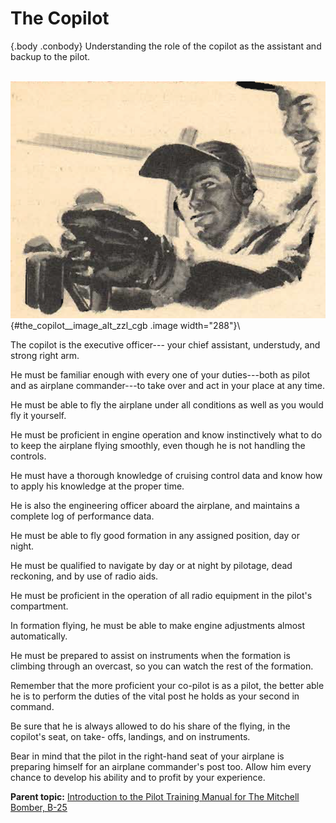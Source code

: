 
The Copilot
===========

 {.body .conbody}
Understanding the role of the copilot as the assistant and backup to the
pilot.

\
![The Copilot](../images/copilot.png){#the_copilot__image_alt_zzl_cgb
.image width="288"}\

The copilot is the executive officer--- your chief assistant,
understudy, and strong right arm.

He must be familiar enough with every one of your duties---both as pilot
and as airplane commander---to take over and act in your place at any
time.

He must be able to fly the airplane under all conditions as well as you
would fly it yourself.

He must be proficient in engine operation and know instinctively what to
do to keep the airplane flying smoothly, even though he is not handling
the controls.

He must have a thorough knowledge of cruising control data and know how
to apply his knowledge at the proper time.

He is also the engineering officer aboard the airplane, and maintains a
complete log of performance data.

He must be able to fly good formation in any assigned position, day or
night.

He must be qualified to navigate by day or at night by pilotage, dead
reckoning, and by use of radio aids.

He must be proficient in the operation of all radio equipment in the
pilot\'s compartment.

In formation flying, he must be able to make engine adjustments almost
automatically.

He must be prepared to assist on instruments when the formation is
climbing through an overcast, so you can watch the rest of the
formation.

Remember that the more proficient your co-pilot is as a pilot, the
better able he is to perform the duties of the vital post he holds as
your second in command.

Be sure that he is always allowed to do his share of the flying, in the
copilot\'s seat, on take- offs, landings, and on instruments.

Bear in mind that the pilot in the right-hand seat of your airplane is
preparing himself for an airplane commander\'s post too. Allow him every
chance to develop his ability and to profit by your experience.




**Parent topic:** [Introduction to the Pilot Training Manual for The
Mitchell Bomber,
B-25](../mdita/introduction_to_the_pilot_training_manual.md "This manual is the text for your training as a B-25 pilot and airplane commander.")




